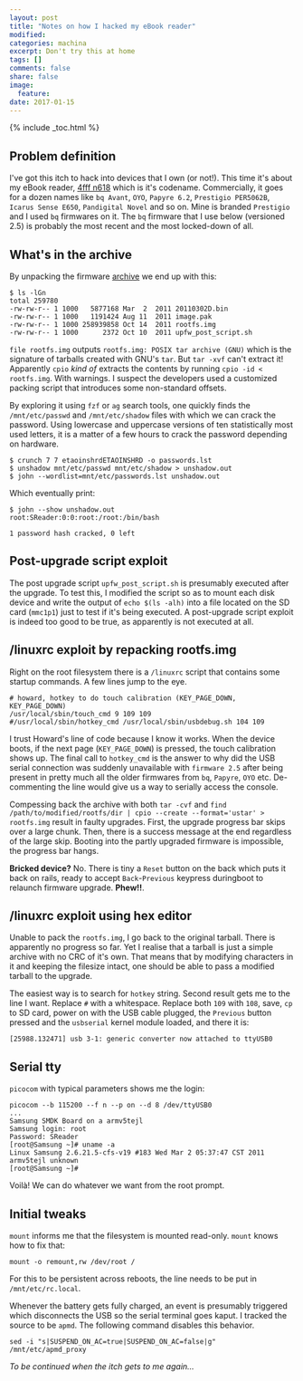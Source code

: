 ```yaml
---
layout: post
title: "Notes on how I hacked my eBook reader"
modified:
categories: machina
excerpt: Don't try this at home
tags: []
comments: false
share: false
image:
  feature:
date: 2017-01-15
---
```


{% include _toc.html %}

## Problem definition
I've got this itch to hack into devices that I own (or not!). This time it's about my eBook reader, [4fff n618](https://en.wikipedia.org/wiki/4FFF_N618) which is it's codename. Commercially, it goes for a dozen names like `bq Avant`, `OYO`, `Papyre 6.2`, `Prestigio PER5062B`, `Icarus Sense E650`, `Pandigital Novel` and so on. Mine is branded `Prestigio` and I used `bq` firmwares on it. The `bq` firmware that I use below (versioned 2.5) is probably the most recent and the most locked-down of all. 

## What's in the archive
By unpacking the firmware [archive](http://booq.s3.amazonaws.com/bqAvant_OS2.5.zip) we end up with this:

    $ ls -lGn
    total 259780
    -rw-rw-r-- 1 1000   5877168 Mar  2  2011 20110302D.bin
    -rw-rw-r-- 1 1000   1191424 Aug 11  2011 image.pak
    -rw-rw-r-- 1 1000 258939858 Oct 14  2011 rootfs.img
    -rw-rw-r-- 1 1000      2372 Oct 10  2011 upfw_post_script.sh

`file rootfs.img` outputs `rootfs.img: POSIX tar archive (GNU)` which is the signature of tarballs created with GNU's `tar`. But `tar -xvf` can't extract it! Apparently `cpio` *kind of* extracts the contents by running `cpio -id < rootfs.img`. With warnings. I suspect the developers used a customized packing script that introduces some non-standard offsets.

By exploring it using `fzf` or `ag` search tools, one quickly finds the `/mnt/etc/passwd` and `/mnt/etc/shadow` files with which we can crack the password. Using lowercase and uppercase versions of ten statistically most used letters, it is a matter of a few hours to crack the password depending on hardware. 

    $ crunch 7 7 etaoinshrdETAOINSHRD -o passwords.lst
    $ unshadow mnt/etc/passwd mnt/etc/shadow > unshadow.out
    $ john --wordlist=mnt/etc/passwords.lst unshadow.out 

Which eventually print:
    
    $ john --show unshadow.out 
    root:SReader:0:0:root:/root:/bin/bash

    1 password hash cracked, 0 left    

## Post-upgrade script exploit
The post upgrade script `upfw_post_script.sh` is presumably executed after the upgrade. To test this, I modified the script so as to mount each disk device and write the output of `echo $(ls -alh)` into a file located on the SD card (`mmc1p1`) just to test if it's being executed. A post-upgrade script exploit is indeed too good to be true, as apparently is not executed at all.

## /linuxrc exploit by repacking rootfs.img

Right on the root filesystem there is a `/linuxrc` script that contains some startup commands. A few lines jump to the eye. 

    # howard, hotkey to do touch calibration (KEY_PAGE_DOWN, KEY_PAGE_DOWN)
    /usr/local/sbin/touch_cmd 9 109 109
    #/usr/local/sbin/hotkey_cmd /usr/local/sbin/usbdebug.sh 104 109
 
I trust Howard's line of code because I know it works. When the device boots, if the next page (`KEY_PAGE_DOWN`) is pressed, the touch calibration shows up. The final call to `hotkey_cmd` is the answer to why did the USB serial connection was suddenly unavailable with `firmware 2.5` after being present in pretty much all the older firmwares from `bq`, `Papyre`, `OYO` etc. De-commenting the line would give us a way to serially access the console.

Compessing back the archive with both `tar -cvf` and `find /path/to/modified/rootfs/dir | cpio --create --format='ustar' > rootfs.img` result in faulty upgrades. First, the upgrade progress bar skips over a large chunk. Then, there is a success message at the end regardless of the large skip. Booting into the partly upgraded firmware is impossible, the progress bar hangs. 

**Bricked device?** No. There is tiny a `Reset` button on the back which puts it back on rails, ready to accept `Back`-`Previous` keypress duringboot to relaunch firmware upgrade. **Phew!!**.

## /linuxrc exploit using hex editor
Unable to pack the `rootfs.img`, I go back to the original tarball. There is apparently no progress so far. Yet I realise that a tarball is just a simple archive with no CRC of it's own. That means that by modifying characters in it and keeping the filesize intact, one should be able to pass a modified tarball to the upgrade. 

The easiest way is to search for `hotkey` string. Second result gets me to the line I want. Replace `#` with a whitespace. Replace both `109` with `108`, save, `cp` to SD card, power on with the USB cable plugged, the `Previous` button pressed and the `usbserial` kernel module loaded, and there it is:

    [25988.132471] usb 3-1: generic converter now attached to ttyUSB0

## Serial tty
`picocom` with typical parameters shows me the login:

    picocom --b 115200 --f n --p on --d 8 /dev/ttyUSB0
    ...
    Samsung SMDK Board on a armv5tejl
    Samsung login: root
    Password: SReader
    [root@Samsung ~]# uname -a
    Linux Samsung 2.6.21.5-cfs-v19 #183 Wed Mar 2 05:37:47 CST 2011 armv5tejl unknown
    [root@Samsung ~]# 

Voilà! We can do whatever we want from the root prompt.

## Initial tweaks
`mount` informs me that the filesystem is mounted read-only. `mount` knows how to fix that:

    mount -o remount,rw /dev/root /

For this to be persistent across reboots, the line needs to be put in `/mnt/etc/rc.local`. 

Whenever the battery gets fully charged, an event is presumably triggered which disconnects the USB so the serial terminal goes kaput. I tracked the source to be `apmd`. The following command disables this behavior. 

    sed -i "s|SUSPEND_ON_AC=true|SUSPEND_ON_AC=false|g" /mnt/etc/apmd_proxy


*To be continued when the itch gets to me again...*
